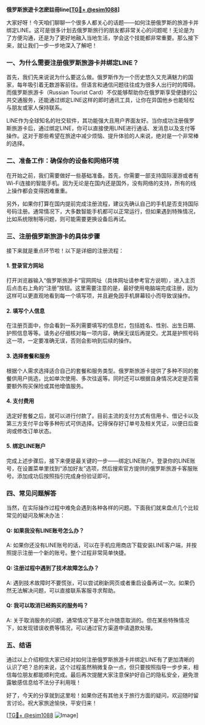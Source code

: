 **俄罗斯旅遊卡怎麽註冊line[[TG💪+ @esim1088](https://t.me/s/esim1088)]**

大家好呀！今天咱们聊聊一个很多人都关心的话题——如何注册俄罗斯的旅游卡并绑定LINE。这可是很多计划去俄罗斯旅行的朋友都非常关心的问题呢！无论是为了方便沟通，还是为了更好地融入当地生活，学会这个技能都非常重要。那么接下来，就让我们一步一步地深入了解吧！

### 一、为什么需要注册俄罗斯旅游卡并绑定LINE？

首先，我们先来说说为什么要这么做。俄罗斯作为一个历史悠久又充满魅力的国家，每年吸引着无数游客前往。但语言和通信问题往往成为很多人出行时的障碍。而俄罗斯旅游卡（Russian Tourist Card）不仅能够帮助你在俄罗斯享受便捷的公共交通服务，还能通过绑定LINE这样的即时通讯工具，让你在异国他乡也能轻松与朋友或家人保持联系。

LINE作为全球知名的社交软件，其功能强大且用户界面友好。当你成功注册俄罗斯旅游卡后，通过绑定LINE，你可以直接使用LINE进行通话、发消息以及支付等操作。这对于那些希望在旅途中减少烦恼、提升体验的人来说，绝对是一个非常棒的选择。

### 二、准备工作：确保你的设备和网络环境

在开始之前，我们需要做好一些基础准备。首先，你需要一部支持国际漫游或者有Wi-Fi连接的智能手机。因为无论是在国内还是国外，没有网络的支持，所有的线上操作都会变得困难重重。

另外，如果你打算在国内提前完成注册流程，建议先确认自己的手机是否支持国际号码注册。通常情况下，大多数智能手机都可以正常运行，但如果遇到特殊情况，比如系统限制等问题，则可能需要更换设备后再试。

### 三、注册俄罗斯旅游卡的具体步骤

接下来就是重点环节啦！以下是详细的注册流程：

#### 1. 登录官方网站

打开浏览器输入“俄罗斯旅游卡”官网网址（具体网址请参考官方说明），进入主页后点击右上角的“注册”按钮。这里需要注意的是，最好使用电脑端完成注册，因为这样可以更直观地看到每一个填写项，并且避免因手机屏幕较小而导致误操作。

#### 2. 填写个人信息

在注册页面中，你会看到一系列需要填写的信息栏，包括姓名、性别、出生日期、护照信息等等。请务必仔细核对每一项内容，确保无误后再提交。尤其是护照号码这一项，一定要准确无误，否则会影响到后续的操作。

#### 3. 选择套餐和服务

根据个人需求选择适合自己的套餐和服务类型。俄罗斯旅游卡提供了多种不同的套餐供用户挑选，比如单次使用、多次往返等。同时还可以根据自身情况决定是否需要额外购买保险或其他增值服务。

#### 4. 支付费用

选定好套餐之后，就可以进行付款了。目前主流的支付方式有信用卡、借记卡以及第三方支付平台等多种形式可供选择。记得保存好订单号及相关凭证，以便日后查询或修改订单状态。

#### 5. 绑定LINE账户

完成上述步骤后，接下来便是最关键的一步——绑定LINE账户。登录你的LINE账号，在设置菜单里找到“添加好友”选项，然后搜索官方提供的俄罗斯旅游卡客服账号。添加成功后按照指引完成身份验证即可。

### 四、常见问题解答

当然，在实际操作过程中难免会遇到各种各样的问题。下面我们就来盘点几个比较常见的疑问及解决办法：

#### Q: 如果我没有LINE账号怎么办？
A: 如果你还没有LINE账号的话，可以在手机应用商店下载安装LINE客户端，并按照提示注册一个新的账号。整个过程非常简单快捷。

#### Q: 注册过程中遇到了技术故障怎么办？
A: 遇到技术故障时不要慌张，可以尝试刷新网页或者重启设备再试一次。如果仍然无法解决问题，可以直接联系客服寻求帮助。

#### Q: 我可以取消已经购买的服务吗？
A: 关于取消服务的问题，通常情况下是不允许随意取消的。但在某些特殊情况下，如发现错误收费等情况，可以通过官方渠道申请退款处理。

### 五、结语

通过以上介绍相信大家已经对如何注册俄罗斯旅游卡并绑定LINE有了更加清晰的认识了吧？总的来说，这个过程虽然稍微复杂一点，但只要按照指导一步步来，相信每位朋友都能顺利完成。最后再次提醒大家注意保护好自己的隐私安全，避免泄露敏感信息给不法分子利用哦！

好了，今天的分享就到这里啦！如果你还有其他关于旅行方面的疑问，欢迎随时留言讨论。祝大家旅途愉快，平安归来！

[[TG💪+ @esim1088](https://t.me/s/esim1088) ![Image](https://i.postimg.cc/4NQfJmqS/Snipaste-2025-05-13-00-14-12.png)]